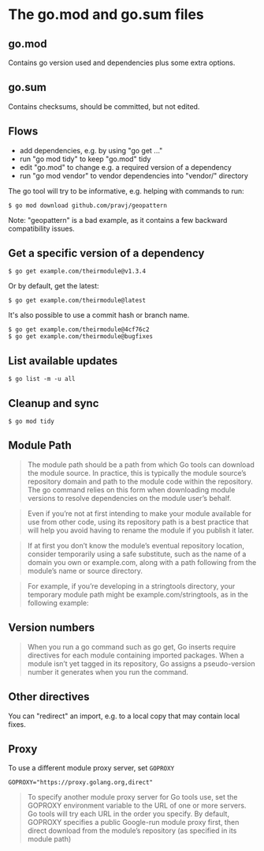 # The go.mod and go.sum files

## go.mod

Contains go version used and dependencies plus some extra options.

## go.sum

Contains checksums, should be committed, but not edited. 


## Flows

* add dependencies, e.g. by using "go get ..."
* run "go mod tidy" to keep "go.mod" tidy
* edit "go.mod" to change e.g. a required version of a dependency
* run "go mod vendor" to vendor dependencies into "vendor/" directory

The go tool will try to be informative, e.g. helping with commands to run:

```
$ go mod download github.com/pravj/geopattern
```

Note: "geopattern" is a bad example, as it contains a few backward compatibility
issues.

## Get a specific version of a dependency

```
$ go get example.com/theirmodule@v1.3.4
```

Or by default, get the latest:

```
$ go get example.com/theirmodule@latest
``` 

It's also possible to use a commit hash or branch name.

```
$ go get example.com/theirmodule@4cf76c2
$ go get example.com/theirmodule@bugfixes
```

## List available updates

```
$ go list -m -u all
```

## Cleanup and sync

```
$ go mod tidy
``` 

## Module Path

> The module path should be a path from which Go tools can download the module source. In practice, this is typically the module source’s repository domain and path to the module code within the repository. The go command relies on this form when downloading module versions to resolve dependencies on the module user’s behalf.

> Even if you’re not at first intending to make your module available for use from other code, using its repository path is a best practice that will help you avoid having to rename the module if you publish it later.

> If at first you don’t know the module’s eventual repository location, consider temporarily using a safe substitute, such as the name of a domain you own or example.com, along with a path following from the module’s name or source directory.

> For example, if you’re developing in a stringtools directory, your temporary
module path might be example.com/stringtools, as in the following example:


## Version numbers

> When you run a go command such as go get, Go inserts require directives for
> each module containing imported packages. When a module isn’t yet tagged in
> its repository, Go assigns a pseudo-version number it generates when you run
> the command.


## Other directives

You can "redirect" an import, e.g. to a local copy that may contain local fixes.

## Proxy

To use a different module proxy server, set `GOPROXY` 

```
GOPROXY="https://proxy.golang.org,direct"
```

> To specify another module proxy server for Go tools use, set the GOPROXY
> environment variable to the URL of one or more servers. Go tools will try each
> URL in the order you specify. By default, GOPROXY specifies a public
> Google-run module proxy first, then direct download from the module’s
> repository (as specified in its module path)